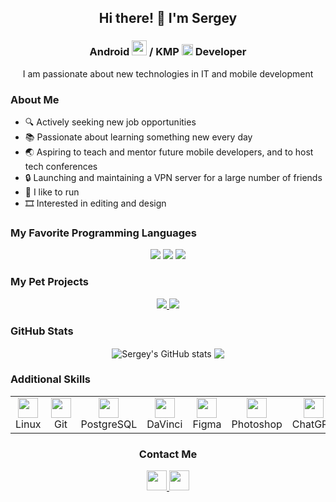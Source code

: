 <h2 align="center">Hi there! 👋 I'm Sergey</h2>
<h3 align="center">
  Android <img src="https://cdn.simpleicons.org/android" height="24" width="24" /> / KMP <img src="https://cdn.simpleicons.org/kotlin" height="18" width="18" />
  Developer
</h3>

<p align="center">
  I am passionate about new technologies in IT and mobile development
</p>

<h3>About Me</h3>
<ul>
  <li>🔍 Actively seeking new job opportunities</li>
  <li>📚 Passionate about learning something new every day</li>
  <li>🌏 Aspiring to teach and mentor future mobile developers, and to host tech conferences</li>
  <li>🔒 Launching and maintaining a VPN server for a large number of friends</li>
  <li>🏃 I like to run</li>
  <li>🎞️ Interested in editing and design</li>
</ul>

<h3>My Favorite Programming Languages</h3>
<p align="center">
  <img src="https://img.shields.io/badge/kotlin-%237F52FF.svg?style=for-the-badge&logo=kotlin&logoColor=white" />
  <img src="https://img.shields.io/badge/c++-%2300599C.svg?style=for-the-badge&logo=c%2B%2B&logoColor=white" />
  <img src="https://img.shields.io/badge/python-3670A0?style=for-the-badge&logo=python&logoColor=ffdd54" />
</p>

<h3>My Pet Projects</h3>
<p align="center">
  <a href="https://github.com/normss/aiCameraAttractions">
    <img src="https://github-readme-stats.vercel.app/api/pin/?username=normss&repo=aiCameraAttractions" />
  </a>
  <a href="https://github.com/normss/VpnFriendlyClient">
    <img src="https://github-readme-stats.vercel.app/api/pin/?username=normss&repo=VpnFriendlyClient" />
  </a>
</p>

<h3>GitHub Stats</h3>
<p align="center">
  <a>
    <img align="center" src="https://github-readme-stats.vercel.app/api?username=normss&show_icons=true&include_all_commits=true&hide_border=true&hide_rank=true&theme=transparent" alt="Sergey's GitHub stats" />
  </a>
  <a>
    <img align="center" src="https://github-readme-stats.vercel.app/api/top-langs/?username=normss&layout=compact&theme=transparent&hide_border=true" />
  </a>
</p>

<h3>Additional Skills</h3>
<table align="center" border="0">
  <tr>
    <td align="center">
      <img height="32" width="32" src="https://cdn.simpleicons.org/linux" /><br>Linux
    </td>
    <td align="center">
      <img height="32" width="32" src="https://cdn.simpleicons.org/git" /><br>Git
    </td>
    <td align="center">
      <img height="32" width="32" src="https://cdn.simpleicons.org/postgresql" /><br>PostgreSQL
    </td>
    <td align="center">
      <img height="32" width="32" src="https://cdn.simpleicons.org/davinciresolve" /><br>DaVinci
    </td>
    <td align="center">
      <img height="32" width="32" src="https://cdn.simpleicons.org/figma" /><br>Figma
    </td>
    <td align="center">
      <img height="32" width="32" src="https://cdn.simpleicons.org/adobephotoshop" /><br>Photoshop
    </td>
    <td align="center">
      <img height="32" width="32" src="https://cdn.simpleicons.org/openai" /><br>ChatGPT
    </td>
  </tr>
</table>

<h3 align="center">Contact Me</h3>
<p align="center">
  <a href="https://normno.t.me/">
    <img height="32" width="32" src="https://cdn.simpleicons.org/telegram" />
  </a>
  <a href="https://discord.com/users/280213393837785090/">
    <img height="32" width="32" src="https://cdn.simpleicons.org/discord" />
  </a>
</p>
